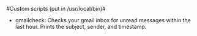 #Custom scripts (put in /usr/local/bin)#
* gmailcheck: Checks your gmail inbox for unread messages within the last hour. Prints the subject, sender, and timestamp. 
